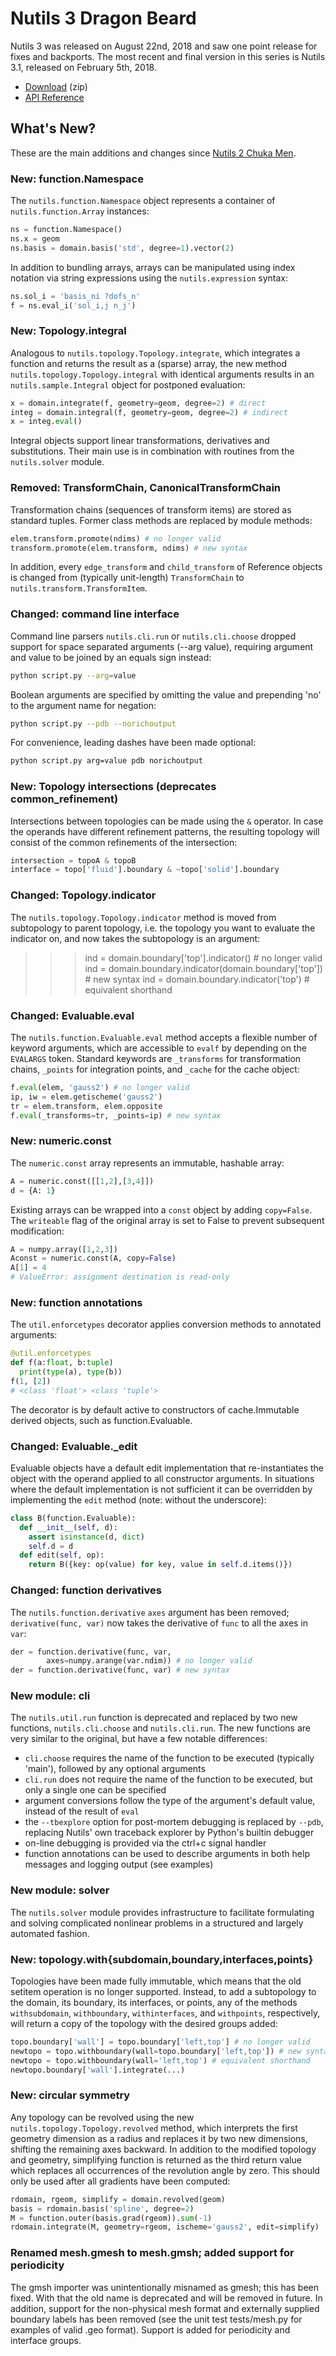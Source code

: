 # Nutils 3 Dragon Beard

Nutils 3 was released on August 22nd, 2018 and saw one point release for fixes
and backports. The most recent and final version in this series is Nutils 3.1,
released on February 5th, 2018.
- [Download](https://github.com/evalf/nutils/archive/refs/tags/v3.1.zip) (zip)
- [API Reference](http://docs.nutils.org/en/v3.1/)

## What's New?

These are the main additions and changes since [Nutils 2 Chuka
Men](release-2.md).

### New: function.Namespace

The `nutils.function.Namespace` object represents a container of
`nutils.function.Array` instances:

```python
ns = function.Namespace()
ns.x = geom
ns.basis = domain.basis('std', degree=1).vector(2)
```

In addition to bundling arrays, arrays can be manipulated using index notation
via string expressions using the `nutils.expression` syntax:

```python
ns.sol_i = 'basis_ni ?dofs_n'
f = ns.eval_i('sol_i,j n_j')
```

### New: Topology.integral

Analogous to `nutils.topology.Topology.integrate`, which integrates a function
and returns the result as a (sparse) array, the new method
`nutils.topology.Topology.integral` with identical arguments results in an
`nutils.sample.Integral` object for postponed evaluation:

```python
x = domain.integrate(f, geometry=geom, degree=2) # direct
integ = domain.integral(f, geometry=geom, degree=2) # indirect
x = integ.eval()
```

Integral objects support linear transformations, derivatives and substitutions.
Their main use is in combination with routines from the `nutils.solver` module.

### Removed: TransformChain, CanonicalTransformChain

Transformation chains (sequences of transform items) are stored as standard
tuples. Former class methods are replaced by module methods:

```python
elem.transform.promote(ndims) # no longer valid
transform.promote(elem.transform, ndims) # new syntax
```

In addition, every `edge_transform` and `child_transform` of Reference objects
is changed from (typically unit-length) `TransformChain` to
`nutils.transform.TransformItem`.

### Changed: command line interface

Command line parsers `nutils.cli.run` or `nutils.cli.choose` dropped support
for space separated arguments (--arg value), requiring argument and value to be
joined by an equals sign instead:

```sh
python script.py --arg=value
```

Boolean arguments are specified by omitting the value and prepending 'no' to
the argument name for negation:

```sh
python script.py --pdb --norichoutput
```

For convenience, leading dashes have been made optional:

```sh
python script.py arg=value pdb norichoutput
```

### New: Topology intersections (deprecates common\_refinement)

Intersections between topologies can be made using the `&` operator. In case
the operands have different refinement patterns, the resulting topology will
consist of the common refinements of the intersection:

```python
intersection = topoA & topoB
interface = topo['fluid'].boundary & ~topo['solid'].boundary
```

### Changed: Topology.indicator

The `nutils.topology.Topology.indicator` method is moved from subtopology to
parent topology, i.e. the topology you want to evaluate the indicator on, and
now takes the subtopology is an argument:

  >>> ind = domain.boundary['top'].indicator() # no longer valid
  >>> ind = domain.boundary.indicator(domain.boundary['top']) # new syntax
  >>> ind = domain.boundary.indicator('top') # equivalent shorthand

### Changed: Evaluable.eval

The `nutils.function.Evaluable.eval` method accepts a flexible number of
keyword arguments, which are accessible to `evalf` by depending on the
`EVALARGS` token. Standard keywords are `_transforms` for transformation
chains, `_points` for integration points, and `_cache` for the cache object:

```python
f.eval(elem, 'gauss2') # no longer valid
ip, iw = elem.getischeme('gauss2')
tr = elem.transform, elem.opposite
f.eval(_transforms=tr, _points=ip) # new syntax
```

### New: numeric.const

The `numeric.const` array represents an immutable, hashable array:

```python
A = numeric.const([[1,2],[3,4]])
d = {A: 1}
```

Existing arrays can be wrapped into a `const` object by adding `copy=False`.
The `writeable` flag of the original array is set to False to prevent
subsequent modification:

```python
A = numpy.array([1,2,3])
Aconst = numeric.const(A, copy=False)
A[1] = 4
# ValueError: assignment destination is read-only
```

### New: function annotations

The `util.enforcetypes` decorator applies conversion methods to annotated
arguments:

```python
@util.enforcetypes
def f(a:float, b:tuple)
  print(type(a), type(b))
f(1, [2])
# <class 'float'> <class 'tuple'>
```

The decorator is by default active to constructors of cache.Immutable
derived objects, such as function.Evaluable.

### Changed: Evaluable._edit

Evaluable objects have a default edit implementation that re-instantiates the
object with the operand applied to all constructor arguments. In situations
where the default implementation is not sufficient it can be overridden by
implementing the `edit` method (note: without the underscore):

```python
class B(function.Evaluable):
  def __init__(self, d):
    assert isinstance(d, dict)
    self.d = d
  def edit(self, op):
    return B({key: op(value) for key, value in self.d.items()})
```

### Changed: function derivatives

The `nutils.function.derivative` `axes` argument has been removed;
`derivative(func, var)` now takes the derivative of `func` to all the axes in
`var`:

```python
der = function.derivative(func, var,
        axes=numpy.arange(var.ndim)) # no longer valid
der = function.derivative(func, var) # new syntax
```

### New module: cli

The `nutils.util.run` function is deprecated and replaced by two new functions,
`nutils.cli.choose` and `nutils.cli.run`. The new functions are very similar to
the original, but have a few notable differences:

- `cli.choose` requires the name of the function to be executed (typically
  'main'), followed by any optional arguments
- `cli.run` does not require the name of the function to be executed, but only
  a single one can be specified
- argument conversions follow the type of the argument's default value, instead
  of the result of `eval`
- the `--tbexplore` option for post-mortem debugging is replaced by `--pdb`,
  replacing Nutils' own traceback explorer by Python's builtin debugger
- on-line debugging is provided via the ctrl+c signal handler
- function annotations can be used to describe arguments in both help messages
  and logging output (see examples)

### New module: solver

The `nutils.solver` module provides infrastructure to facilitate formulating
and solving complicated nonlinear problems in a structured and largely
automated fashion.

### New: topology.with{subdomain,boundary,interfaces,points}

Topologies have been made fully immutable, which means that the old setitem
operation is no longer supported. Instead, to add a subtopology to the domain,
its boundary, its interfaces, or points, any of the methods `withsubdomain`,
`withboundary`, `withinterfaces`, and `withpoints`, respectively, will return a
copy of the topology with the desired groups added:

```python
topo.boundary['wall'] = topo.boundary['left,top'] # no longer valid
newtopo = topo.withboundary(wall=topo.boundary['left,top']) # new syntax
newtopo = topo.withboundary(wall='left,top') # equivalent shorthand
newtopo.boundary['wall'].integrate(...)
```

### New: circular symmetry

Any topology can be revolved using the new `nutils.topology.Topology.revolved`
method, which interprets the first geometry dimension as a radius and replaces
it by two new dimensions, shifting the remaining axes backward. In addition to
the modified topology and geometry, simplifying function is returned as the
third return value which replaces all occurrences of the revolution angle by
zero. This should only be used after all gradients have been computed:

```python
rdomain, rgeom, simplify = domain.revolved(geom)
basis = rdomain.basis('spline', degree=2)
M = function.outer(basis.grad(rgeom)).sum(-1)
rdomain.integrate(M, geometry=rgeom, ischeme='gauss2', edit=simplify)
```

### Renamed mesh.gmesh to mesh.gmsh; added support for periodicity

The gmsh importer was unintentionally misnamed as gmesh; this has been fixed.
With that the old name is deprecated and will be removed in future. In
addition, support for the non-physical mesh format and externally supplied
boundary labels has been removed (see the unit test tests/mesh.py for examples
of valid .geo format). Support is added for periodicity and interface groups.
